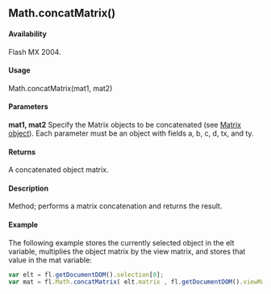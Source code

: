 ## Math.concatMatrix()

#### Availability

Flash MX 2004.

#### Usage

Math.concatMatrix(mat1, mat2)

#### Parameters

**mat1, mat2** Specify the Matrix objects to be concatenated (see [Matrix object](../Matrix_object/matrix_summary.md)). Each parameter must be an object with fields a, b, c, d, tx, and ty.

#### Returns

A concatenated object matrix.

#### Description

Method; performs a matrix concatenation and returns the result.

#### Example

The following example stores the currently selected object in the elt variable, multiplies the object matrix by the view matrix, and stores that value in the mat variable:
```javascript
var elt = fl.getDocumentDOM().selection[0];
var mat = fl.Math.concatMatrix( elt.matrix , fl.getDocumentDOM().viewMatrix );

```